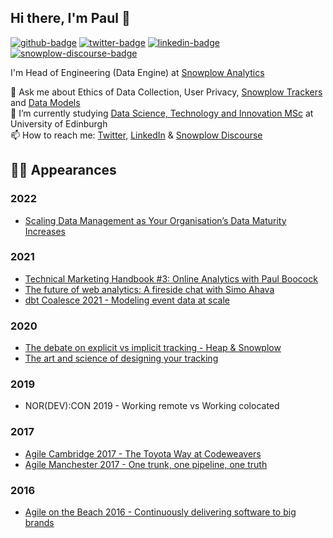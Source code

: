 ## Hi there, I'm Paul 👋

[![github-badge]][github-url] [![twitter-badge]][twitter-url] [![linkedin-badge]][linkedin-url] [![snowplow-discourse-badge]][snowplow-discourse-url] 

I'm Head of Engineering (Data Engine) at [Snowplow Analytics](https://github.com/snowplow/)

💬 Ask me about Ethics of Data Collection, User Privacy, [Snowplow Trackers](https://docs.snowplowanalytics.com/docs/collecting-data/collecting-from-own-applications/) and [Data Models](https://github.com/snowplow/snowplow-web-data-model)  
🌱 I’m currently studying [Data Science, Technology and Innovation MSc](https://www.ed.ac.uk/bayes/about-us/our-work/education/data-science-technology-and-innovation) at University of Edinburgh  
📫 How to reach me: [Twitter](https://twitter.com/paul_boocock), [LinkedIn](https://www.linkedin.com/in/pboocock/) & [Snowplow Discourse](https://discourse.snowplowanalytics.com/u/paulboocock)

## 🧑‍🏫 Appearances

### 2022
- [Scaling Data Management as Your Organisation’s Data Maturity Increases](https://panelist.com/event/cdo-uk-live-series-february-edition-2022/live)

### 2021
- [Technical Marketing Handbook #3: Online Analytics with Paul Boocock](https://www.teamsimmer.com/2021/07/27/online-analytics-with-paul-boocock/)
- [The future of web analytics: A fireside chat with Simo Ahava](https://vimeo.com/563786449)
- [dbt Coalesce 2021 - Modeling event data at scale](https://www.youtube.com/watch?v=H6Q-dtQ7xdM)

### 2020
- [The debate on explicit vs implicit tracking - Heap & Snowplow](https://vimeo.com/476458818)
- [The art and science of designing your tracking](https://vimeo.com/475924734)

### 2019
- NOR(DEV):CON 2019 - Working remote vs Working colocated

### 2017
- [Agile Cambridge 2017 - The Toyota Way at Codeweavers](https://www.infoq.com/news/2017/10/toyota-way-codeweavers/)
- [Agile Manchester 2017 - One trunk, one pipeline, one truth](https://agilemanchester.net/2017/sessions/index.php?session=36)

### 2016
- [Agile on the Beach 2016 - Continuously delivering software to big brands](https://agileonthebeach.com/sessions/2016/continuously-delivering-software-big-brands-paul-boocock-software-delivery-2016/)

[github-badge]: https://img.shields.io/static/v1?style=flat&label=GitHub&message=paulboocock&color=333&labelColor=9ba0aa&logo=github
[github-url]: https://github.com/paulboocock
[twitter-badge]: https://img.shields.io/static/v1?style=flat&label=Twitter&message=@paul_boocock&color=55acee&labelColor=9ba0aa&logo=twitter
[twitter-url]: https://twitter.com/paul_boocock
[linkedin-badge]: https://img.shields.io/static/v1?style=flat&label=LinkedIn&message=pboocock&color=0077b5&labelColor=9ba0aa&logo=linkedin
[linkedin-url]: https://www.linkedin.com/in/pboocock/
[snowplow-discourse-badge]: https://img.shields.io/static/v1?style=flat&label=Snowplow&message=Discourse&color=6638b8&labelColor=9ba0aa&logo=data:image/png;base64,iVBORw0KGgoAAAANSUhEUgAAABAAAAAQCAMAAAAoLQ9TAAAAeFBMVEVMaXGXANeYANeXANZbAJmXANeUANSQAM+XANeMAMpaAJhZAJeZANiXANaXANaOAM2WANVnAKWXANZ9ALtmAKVaAJmXANZaAJlXAJZdAJxaAJlZAJdbAJlbAJmQAM+UANKZANhhAJ+EAL+BAL9oAKZnAKVjAKF1ALNBd8J1AAAAKHRSTlMAa1hWXyteBTQJIEwRgUh2JjJon21wcBgNfmc+JlOBQjwezWF2l5dXzkW3/wAAAHpJREFUeNokhQOCA1EAxTL85hi7dXv/E5YPCYBq5DeN4pcqV1XbtW/xTVMIMAZE0cBHEaZhBmIQwCFofeprPUHqjmD/+7peztd62dWQRkvrQayXkn01f/gWp2CrxfjY7rcZ5V7DEMDQgmEozFpZqLUYDsNwOqbnMLwPAJEwCopZxKttAAAAAElFTkSuQmCC
[snowplow-discourse-url]: https://discourse.snowplowanalytics.com/u/paulboocock
